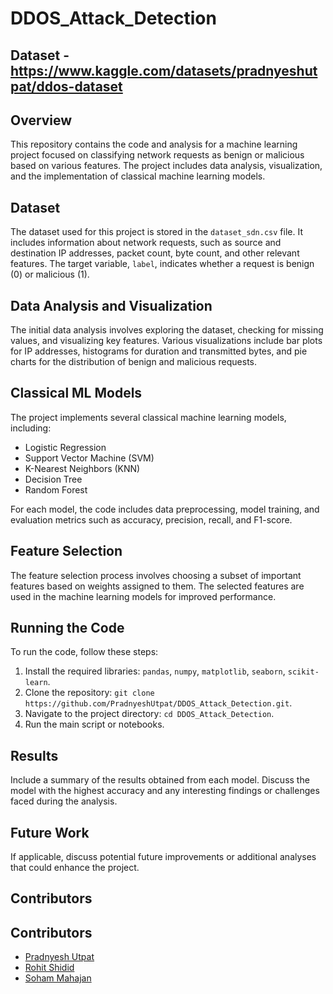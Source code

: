 # DDOS_Attack_Detection
## Dataset - https://www.kaggle.com/datasets/pradnyeshutpat/ddos-dataset


## Overview

This repository contains the code and analysis for a machine learning project focused on classifying network requests as benign or malicious based on various features. The project includes data analysis, visualization, and the implementation of classical machine learning models.

## Dataset

The dataset used for this project is stored in the `dataset_sdn.csv` file. It includes information about network requests, such as source and destination IP addresses, packet count, byte count, and other relevant features. The target variable, `label`, indicates whether a request is benign (0) or malicious (1).

## Data Analysis and Visualization

The initial data analysis involves exploring the dataset, checking for missing values, and visualizing key features. Various visualizations include bar plots for IP addresses, histograms for duration and transmitted bytes, and pie charts for the distribution of benign and malicious requests.

## Classical ML Models

The project implements several classical machine learning models, including:
- Logistic Regression
- Support Vector Machine (SVM)
- K-Nearest Neighbors (KNN)
- Decision Tree
- Random Forest

For each model, the code includes data preprocessing, model training, and evaluation metrics such as accuracy, precision, recall, and F1-score.

## Feature Selection

The feature selection process involves choosing a subset of important features based on weights assigned to them. The selected features are used in the machine learning models for improved performance.

## Running the Code

To run the code, follow these steps:

1. Install the required libraries: `pandas`, `numpy`, `matplotlib`, `seaborn`, `scikit-learn`.
2. Clone the repository: `git clone https://github.com/PradnyeshUtpat/DDOS_Attack_Detection.git`.
3. Navigate to the project directory: `cd DDOS_Attack_Detection`.
4. Run the main script or notebooks.

## Results

Include a summary of the results obtained from each model. Discuss the model with the highest accuracy and any interesting findings or challenges faced during the analysis.

## Future Work

If applicable, discuss potential future improvements or additional analyses that could enhance the project.

## Contributors

## Contributors

- [Pradnyesh Utpat](https://github.com/PradnyeshUtpat)
- [Rohit Shidid](https://github.com/rohitshidid) 
- [Soham Mahajan](https://github.com/sohamm3) 






